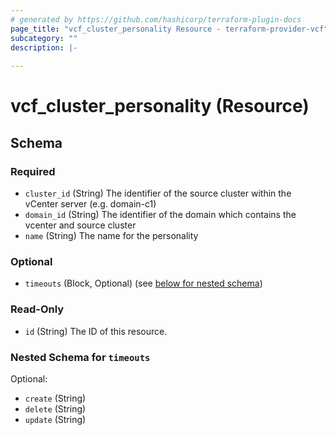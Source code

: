 ```yaml
---
# generated by https://github.com/hashicorp/terraform-plugin-docs
page_title: "vcf_cluster_personality Resource - terraform-provider-vcf"
subcategory: ""
description: |-
  
---
```


# vcf_cluster_personality (Resource)





<!-- schema generated by tfplugindocs -->
## Schema

### Required

- `cluster_id` (String) The identifier of the source cluster within the vCenter server (e.g. domain-c1)
- `domain_id` (String) The identifier of the domain which contains the vcenter and source cluster
- `name` (String) The name for the personality

### Optional

- `timeouts` (Block, Optional) (see [below for nested schema](#nestedblock--timeouts))

### Read-Only

- `id` (String) The ID of this resource.

<a id="nestedblock--timeouts"></a>
### Nested Schema for `timeouts`

Optional:

- `create` (String)
- `delete` (String)
- `update` (String)
